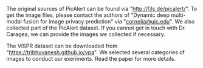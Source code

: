 The original sources of PicAlert can be found via "http://l3s.de/picalert/". To get the image files, please contact the authors of "Dynamic deep multi-modal fusion for image privacy prediction" via "cornelia@uic.edu".
We also collected part of the PicAlert dataset. If you cannot get in touch with Dr. Caragea, we can provide the images we collected if necessary.

The VISPR dataset can be downloaded from "https://tribhuvanesh.github.io/vpa". We selected several categories of images to conduct our exeriments. Read the paper for more details.
